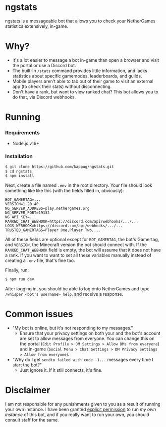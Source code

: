 # ngstats

ngstats is a messageable bot that allows you to check your NetherGames statistics extensively, in-game.

# Why?

- It's a lot easier to message a bot in-game than open a browser and visit the portal or use a Discord bot.
- The built-in `/stats` command provides little information, and lacks statistics about specific gamemodes, leaderboards, and guilds.
- Mobile players aren't able to tab out of their game to visit an external app (to check their stats) without disconnecting.
- Don't have a rank, but want to view ranked chat? This bot allows you to do that, via Discord webhooks.

# Running

### Requirements

- Node.js v16+

### Installation

```sh
$ git clone https://github.com/kappug/ngstats.git
$ cd ngstats
$ npm install
```

Next, create a file named `.env` in the root directory. Your file should look something like like this (with the fields filled in, obviously):

```
BOT_GAMERTAG=...
VERSION=1.20.40
NG_SERVER_ADDRESS=play.nethergames.org
NG_SERVER_PORT=19132
NG_API_KEY=...
RANKED_CHAT_WEBHOOK=https://discord.com/api/webhooks/.../...
LOGS_WEBHOOK=https://discord.com/api/webhooks/.../...
TRUSTED_GAMERTAGS=Player One,Player Two,...
```

All of these fields are optional except for `BOT_GAMERTAG`, the bot's Gamertag, and `VERSION`, the Minecraft version the bot should connect with. If the `RANKED_CHAT_WEBHOOK` field is empty, the bot will assume that it does not have a rank. If you want to want to set all these variables manually instead of creating a `.env` file, that's fine too.

Finally, run:

```sh
$ npm run dev
```

After logging in, you should be able to log onto NetherGames and type `/whisper <bot's username> help`, and receive a response.

# Common issues

- "My bot is online, but it's not responding to my messages."
  - Ensure that your privacy settings on both your and the bot's account are set to allow messages from everyone. You can change this on the portal (`Edit Profile > DM Settings > Allow DMs from everyone`) and in-game (`Social Menu > Chat Settings > DM Privacy Settings > Allow from everyone`).
- "Why do I get `sendto failed with code -1...` messages every time I start the bot?"
  - Just ignore it. If it still connects, it's fine.

# Disclaimer

I am not responsible for any punishments given to you as a result of running your own instance. I have been granted [explicit permission](https://ngmc.co/p/ngstats) to run _my own instance_ of this bot, and if you really want to run your own, you should consult staff for the same.
